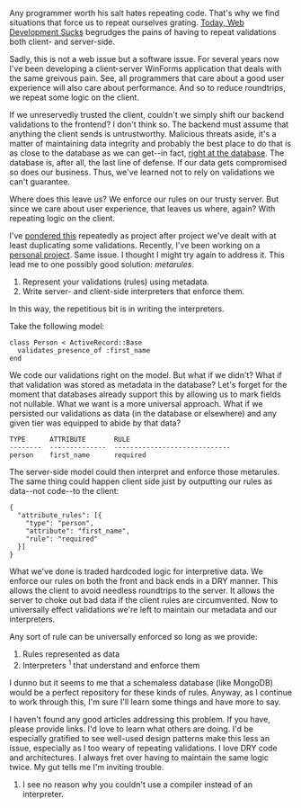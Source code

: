 Any programmer worth his salt hates repeating code.  That's why we find situations that force us to repeat ourselves grating.  [Today, Web Development Sucks](http://harry.me/2011/01/27/today-web-development-sucks/) begrudges the pains of having to repeat validations both client- and server-side.

Sadly, this is not a web issue but a software issue.  For several years now I've been developing a client-server WinForms application that deals with the same greivous pain.  See, all programmers that care about a good user experience will also care about performance.  And so to reduce roundtrips, we repeat some logic on the client.

If we unreservedly trusted the client, couldn't we simply shift our backend validations to the frontend?  I don't think so.  The backend must assume that anything the client sends is untrustworthy.    Malicious threats aside, it's a matter of maintaining data integrity and probably the best place to do that is as close to the database as we can get--in fact, [right at the database](http://97things.oreilly.com/wiki/index.php/Database_as_a_Fortress).  The database is, after all, the last line of defense.  If our data gets compromised so does our business.  Thus, we've learned not to rely on validations we can't guarantee.

Where does this leave us?  We enforce our rules on our trusty server.  But since we care about user experience, that leaves us where, again?  With repeating logic on the client.

I've [pondered this](http://stackoverflow.com/questions/2556070/how-do-you-keep-your-business-rules-dry) repeatedly as project after project we've dealt with at least duplicating some validations.  Recently, I've been working on a [personal project](https://github.com/mlanza/thingy).  Same issue.  I thought I might try again to address it.  This lead me to one possibly good solution: *metarules*.

1. Represent your validations (rules) using metadata.
2. Write server- and client-side interpreters that enforce them.

In this way, the repetitious bit is in writing the interpreters.

Take the following model:

    class Person < ActiveRecord::Base
      validates_presence_of :first_name
    end

We code our validations right on the model.  But what if we didn't?  What if that validation was stored as metadata in the database?  Let's forget for the moment that databases already support this by allowing us to mark fields not nullable.  What we want is a more universal approach.  What if we persisted our validations as data (in the database or elsewhere) and any given tier was equipped to abide by that data?

    TYPE      ATTRIBUTE       RULE
    --------  --------------  -----------------------------
    person    first_name      required

The server-side model could then interpret and enforce those metarules.  The same thing could happen client side just by outputting our rules as data--not code--to the client:

    {
      "attribute_rules": [{
        "type": "person",
        "attribute": "first_name",
        "rule": "required"
      }]
    }

What we've done is traded hardcoded logic for interpretive data.  We enforce our rules on both the front and back ends in a DRY manner.  This allows the client to avoid needless roundtrips to the server.  It allows the server to choke out bad data if the client rules are circumvented.  Now to universally effect validations we're left to maintain our metadata and our interpreters.

Any sort of rule can be universally enforced so long as we provide:

1. Rules represented as data
2. Interpreters <sup>1</sup> that understand and enforce them

I dunno but it seems to me that a schemaless database (like MongoDB) would be a perfect repository for these kinds of rules.  Anyway, as I continue to work through this, I'm sure I'll learn some things and have more to say.

I haven't found any good articles addressing this problem.  If you have, please provide links.  I'd love to learn what others are doing.  I'd be especially gratified to see well-used design patterns make this less an issue, especially as I too weary of repeating validations.  I love DRY code and architectures.  I always fret over having to maintain the same logic twice.  My gut tells me I'm inviting trouble.

<ol class='footnotes'>
<li>I see no reason why you couldn't use a compiler instead of an interpreter.</li>
</ol>